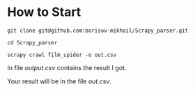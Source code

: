 # How to Start
```
git clone git@github.com:borisov-mikhail/Scrapy_parser.git
```
```
cd Scrapy_parser
```
```
scrapy crawl film_spider -o out.csv
```

In file *output.csv* contains the result I got.

Your result will be in the file *out.csv*.